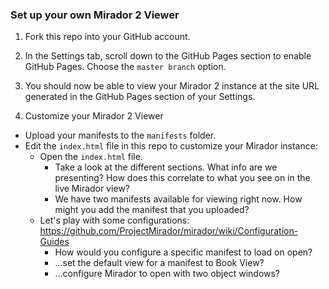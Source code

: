 ### Set up your own Mirador 2 Viewer

1. Fork this repo into your GitHub account.

2. In the Settings tab, scroll down to the GitHub Pages section to enable GitHub Pages. Choose the `master branch` option.

3. You should now be able to view your Mirador 2 instance at the site URL generated in the GitHub Pages section of your Settings.

4. Customize your Mirador 2 Viewer

  * Upload your manifests to the `manifests` folder.
  * Edit the `index.html` file in this repo to customize your Mirador instance:
    * Open the `index.html` file.
      * Take a look at the different sections. What info are we presenting? How does this correlate to what you see on in the live Mirador view?
      * We have two manifests available for viewing right now. How might you add the manifest that you uploaded?
    * Let's play with some configurations: https://github.com/ProjectMirador/mirador/wiki/Configuration-Guides
      * How would you configure a specific manifest to load on open?
      * ...set the default view for a manifest to Book View?
      * ...configure Mirador to open with two object windows?
